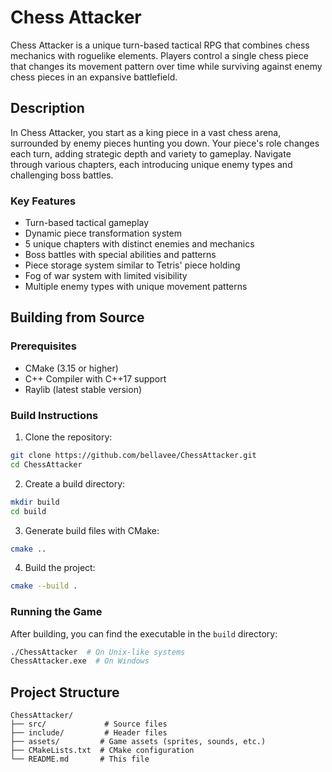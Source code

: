 # Chess Attacker

Chess Attacker is a unique turn-based tactical RPG that combines chess mechanics with roguelike elements. Players control a single chess piece that changes its movement pattern over time while surviving against enemy chess pieces in an expansive battlefield.

## Description

In Chess Attacker, you start as a king piece in a vast chess arena, surrounded by enemy pieces hunting you down. Your piece's role changes each turn, adding strategic depth and variety to gameplay. Navigate through various chapters, each introducing unique enemy types and challenging boss battles.

### Key Features

- Turn-based tactical gameplay
- Dynamic piece transformation system
- 5 unique chapters with distinct enemies and mechanics
- Boss battles with special abilities and patterns
- Piece storage system similar to Tetris' piece holding
- Fog of war system with limited visibility
- Multiple enemy types with unique movement patterns

## Building from Source

### Prerequisites

- CMake (3.15 or higher)
- C++ Compiler with C++17 support
- Raylib (latest stable version)

### Build Instructions

1. Clone the repository:
```bash
git clone https://github.com/bellavee/ChessAttacker.git
cd ChessAttacker
```

2. Create a build directory:
```bash
mkdir build
cd build
```

3. Generate build files with CMake:
```bash
cmake ..
```

4. Build the project:
```bash
cmake --build .
```

### Running the Game

After building, you can find the executable in the `build` directory:
```bash
./ChessAttacker  # On Unix-like systems
ChessAttacker.exe  # On Windows
```

## Project Structure

```
ChessAttacker/
├── src/             # Source files
├── include/         # Header files
├── assets/         # Game assets (sprites, sounds, etc.)
├── CMakeLists.txt  # CMake configuration
└── README.md       # This file
```
